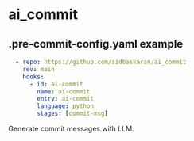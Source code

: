 # ai_commit

## .pre-commit-config.yaml example
```yaml
  - repo: https://github.com/sidbaskaran/ai_commit
    rev: main
    hooks:
      - id: ai-commit
        name: ai-commit
        entry: ai-commit
        language: python
        stages: [commit-msg]
```

Generate commit messages with LLM.
